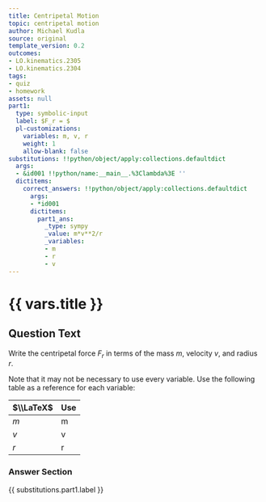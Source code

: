 ```yaml
---
title: Centripetal Motion
topic: centripetal motion
author: Michael Kudla
source: original
template_version: 0.2
outcomes:
- LO.kinematics.2305
- LO.kinematics.2304
tags:
- quiz
- homework
assets: null
part1:
  type: symbolic-input
  label: $F_r = $
  pl-customizations:
    variables: m, v, r
    weight: 1
    allow-blank: false
substitutions: !!python/object/apply:collections.defaultdict
  args:
  - &id001 !!python/name:__main__.%3Clambda%3E ''
  dictitems:
    correct_answers: !!python/object/apply:collections.defaultdict
      args:
      - *id001
      dictitems:
        part1_ans:
          _type: sympy
          _value: m*v**2/r
          _variables:
          - m
          - r
          - v
---
```

# {{ vars.title }}
## Question Text

Write the centripetal force $F_r$ in terms of the mass $m$, velocity $v$, and radius $r$.

Note that it may not be necessary to use every variable. Use the following table as a reference for each variable:

| $\\LaTeX$ | Use   |
|----------|-------|
| $m$  | m  |
| $v$  | v  |
| $r$  | r  |

### Answer Section

{{ substitutions.part1.label }}
